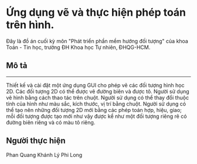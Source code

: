 # Ứng dụng vẽ và thực hiện phép toán trên hình.

Đây là đồ án cuối kỳ môn "Phát triển phần mềm hướng đối tượng" của khoa Toán - Tin học, trường ĐH Khoa học Tự nhiên, ĐHQG-HCM.

## Mô tả
---
Thiết kế và cài đặt một ứng dụng GUI cho phép vẽ các đối tượng hình học 2D. Các đối tượng 2D có thể được vẽ đường biên và được tô. Người sử dụng vẽ hình bằng cách thao tác trên chuột. Người sử dụng có thể thay đổi thuộc tính của hình như màu sắc, kích thước, vị trí bằng chuột. Người sử dụng có thể tạo nên những đối tượng 2D mới bằng các phép toán hợp, hiệu, giao; mỗi đối tượng được tạo mới như vậy được kể như một đối tượng riêng rẽ có đường biên riêng và có màu tô riêng.

## Người thực hiện
Phan Quang Khánh
Lý Phi Long
